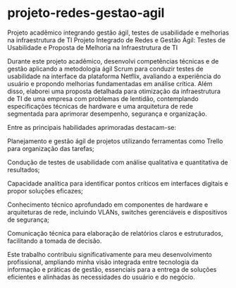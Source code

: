 # projeto-redes-gestao-agil
Projeto acadêmico integrando gestão ágil, testes de usabilidade e melhorias na infraestrutura de TI
Projeto Integrado de Redes e Gestão Ágil: Testes de Usabilidade e Proposta de Melhoria na Infraestrutura de TI

Durante este projeto acadêmico, desenvolvi competências técnicas e de gestão aplicando a metodologia ágil Scrum para conduzir testes de usabilidade na interface da plataforma Netflix, avaliando a experiência do usuário e propondo melhorias fundamentadas em análise crítica. Além disso, elaborei uma proposta detalhada para otimização da infraestrutura de TI de uma empresa com problemas de lentidão, contemplando especificações técnicas de hardware e uma arquitetura de rede segmentada para aprimorar desempenho, segurança e organização.

Entre as principais habilidades aprimoradas destacam-se:

Planejamento e gestão ágil de projetos utilizando ferramentas como Trello para organização das tarefas;

Condução de testes de usabilidade com análise qualitativa e quantitativa de resultados;

Capacidade analítica para identificar pontos críticos em interfaces digitais e propor soluções eficazes;

Conhecimento técnico aprofundado em componentes de hardware e arquiteturas de rede, incluindo VLANs, switches gerenciáveis e dispositivos de segurança;

Comunicação técnica para elaboração de relatórios claros e estruturados, facilitando a tomada de decisão.

Este trabalho contribuiu significativamente para meu desenvolvimento profissional, ampliando minha visão integrada entre tecnologia da informação e práticas de gestão, essenciais para a entrega de soluções eficientes e alinhadas às necessidades do usuário e do negócio.
